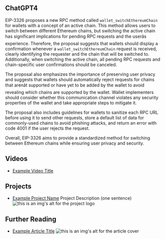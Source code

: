 ## ChatGPT4

EIP-3326 proposes a new RPC method called `wallet_switchEthereumChain` for wallets with a concept of an active chain. This method allows users to switch between different Ethereum chains, but switching the active chain has significant implications for pending RPC requests and the userâs experience. Therefore, the proposal suggests that wallets should display a confirmation whenever a `wallet_switchEthereumChain` request is received, clearly identifying the requester and the chain that will be switched to. Additionally, when switching the active chain, all pending RPC requests and chain-specific user confirmations should be canceled. 

The proposal also emphasizes the importance of preserving user privacy and suggests that wallets should automatically reject requests for chains that arenât supported or have yet to be added by the wallet to avoid revealing which chains are supported by the wallet. Wallet implementers should consider whether this communication channel violates any security properties of the wallet and take appropriate steps to mitigate it. 

The proposal also includes guidelines for wallets to sanitize each RPC URL before using it to send other requests, store a default list of data for commonly-used chains to avoid phishing attacks, and return an error with code 4001 if the user rejects the request. 

Overall, EIP-3326 aims to provide a standardized method for switching between Ethereum chains while ensuring user privacy and security.

## Videos

- [Example Video Title](https://www.youtube.com/watch?v=TDGq4aeevgY)

## Projects

- [Example Project Name](https://xxxx.xxx/xxxxx) Project Description (one sentence) ![this is an img's alt for the project logo](https://xxxx.xxx/project-logo.xxx)

## Further Reading

- [Example Article Title](https://xxxx.xxx/xxxxx) ![this is an img's alt for the article cover](https://xxxx.xxx/article-cover.xxx)

